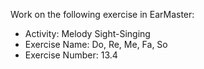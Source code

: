 Work on the following exercise in EarMaster:
- Activity: Melody Sight-Singing
- Exercise Name: Do, Re, Me, Fa, So
- Exercise Number: 13.4
